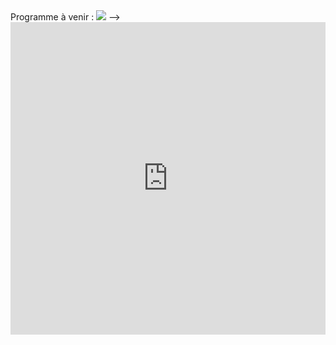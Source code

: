 
<head>
     <script async src="https://pagead2.googlesyndication.com/pagead/js/adsbygoogle.js?client=ca-pub-7311122048120484"
     crossorigin="anonymous"></script>
</head>

<body>
Programme à venir :

     
     
     
     
     
     
     
     
</body>

<!--><img src="https://raw.githubusercontent.com/GabrielCaz/Moment-Of-Love/4086a9f3055de2bdffa686509eaa051325696f86/couple-mariage-exigences.jpg" >  -->
     
<div class="embed-container">
<iframe src="https://tally.so/embed/mOzqMn?hideTitle=0&alignLeft=1" width="100%" height="500" frameborder="0" marginheight="0" marginwidth="0" title="Quel est votre régime alimentaire"></iframe>
</div>

<Script src="http://code.jquery.com/jquery-1.4.2.min.js"></script>
<Script> var x = document.getElementsByClassName("site-footer-credits");
setTimeout(() => { x[0].remove(); }, 10);
</Script>


